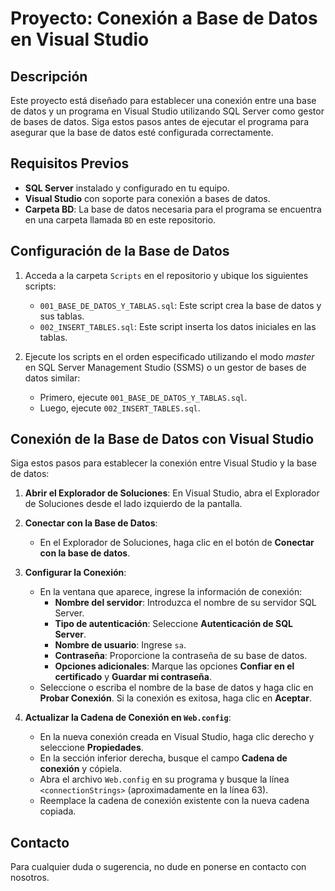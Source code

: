 # Proyecto: Conexión a Base de Datos en Visual Studio

## Descripción
Este proyecto está diseñado para establecer una conexión entre una base de datos y un programa en Visual Studio utilizando SQL Server como gestor de bases de datos. Siga estos pasos antes de ejecutar el programa para asegurar que la base de datos esté configurada correctamente.

## Requisitos Previos
- **SQL Server** instalado y configurado en tu equipo.
- **Visual Studio** con soporte para conexión a bases de datos.
- **Carpeta BD**: La base de datos necesaria para el programa se encuentra en una carpeta llamada `BD` en este repositorio.

## Configuración de la Base de Datos
1. Acceda a la carpeta `Scripts` en el repositorio y ubique los siguientes scripts:
   - `001_BASE_DE_DATOS_Y_TABLAS.sql`: Este script crea la base de datos y sus tablas.
   - `002_INSERT_TABLES.sql`: Este script inserta los datos iniciales en las tablas.
   
2. Ejecute los scripts en el orden especificado utilizando el modo *master* en SQL Server Management Studio (SSMS) o un gestor de bases de datos similar:
   - Primero, ejecute `001_BASE_DE_DATOS_Y_TABLAS.sql`.
   - Luego, ejecute `002_INSERT_TABLES.sql`.

## Conexión de la Base de Datos con Visual Studio

Siga estos pasos para establecer la conexión entre Visual Studio y la base de datos:

1. **Abrir el Explorador de Soluciones**: En Visual Studio, abra el Explorador de Soluciones desde el lado izquierdo de la pantalla.
   
2. **Conectar con la Base de Datos**:
   - En el Explorador de Soluciones, haga clic en el botón de **Conectar con la base de datos**.
   
3. **Configurar la Conexión**:
   - En la ventana que aparece, ingrese la información de conexión:
     - **Nombre del servidor**: Introduzca el nombre de su servidor SQL Server.
     - **Tipo de autenticación**: Seleccione **Autenticación de SQL Server**.
     - **Nombre de usuario**: Ingrese `sa`.
     - **Contraseña**: Proporcione la contraseña de su base de datos.
     - **Opciones adicionales**: Marque las opciones **Confiar en el certificado** y **Guardar mi contraseña**.
   - Seleccione o escriba el nombre de la base de datos y haga clic en **Probar Conexión**. Si la conexión es exitosa, haga clic en **Aceptar**.

4. **Actualizar la Cadena de Conexión en `Web.config`**:
   - En la nueva conexión creada en Visual Studio, haga clic derecho y seleccione **Propiedades**.
   - En la sección inferior derecha, busque el campo **Cadena de conexión** y cópiela.
   - Abra el archivo `Web.config` en su programa y busque la línea `<connectionStrings>` (aproximadamente en la línea 63).
   - Reemplace la cadena de conexión existente con la nueva cadena copiada.

## Contacto
Para cualquier duda o sugerencia, no dude en ponerse en contacto con nosotros.

